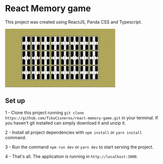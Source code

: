# React Memory game

This project was created using ReactJS, Panda CSS and Typescript.

![Memory Game app](https://github.com/TikoCisneros/react-memory-game/blob/main/assets/memory_game.gif)

## Set up

1 - Clone this project running `git clone https://github.com/TikoCisneros/react-memory-game.git` in your terminal. If you haven't git installed can simply download it and unzip it.

2 - Install all project dependencies with `npm install` or `yarn install` command.

3 - Run the command `npm run dev` or `yarn dev` to start serving the project.

4 - That's all. The application is running in `http://localhost:3000`.